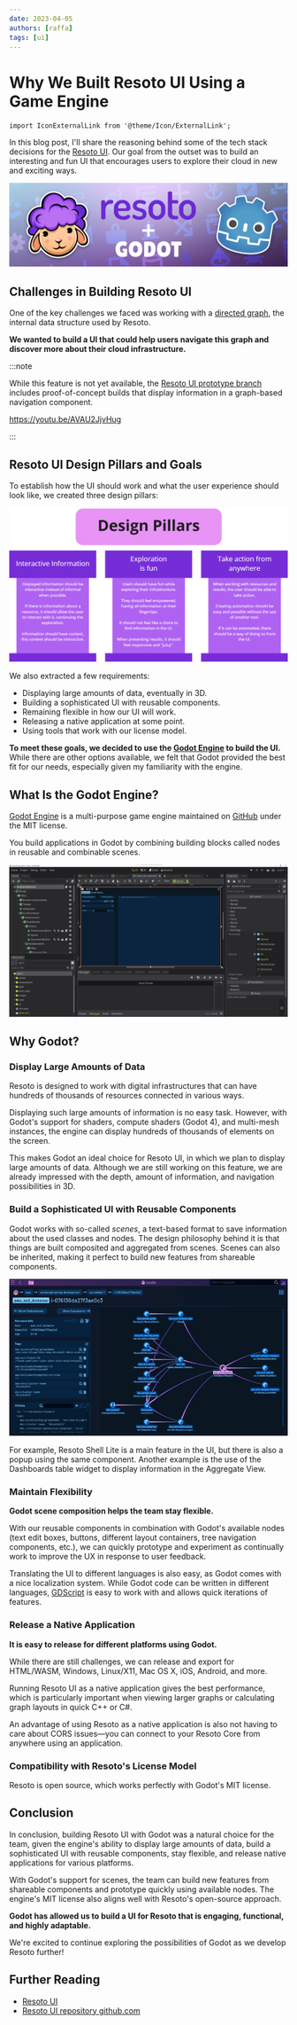 ```yaml
---
date: 2023-04-05
authors: [raffa]
tags: [ui]
---
```


# Why We Built Resoto UI Using a Game Engine

```mdx-code-block
import IconExternalLink from '@theme/Icon/ExternalLink';
```

In this blog post, I'll share the reasoning behind some of the tech stack decisions for the [Resoto UI](/docs/getting-started/explore-resoto/ui). Our goal from the outset was to build an interesting and fun UI that encourages users to explore their cloud in new and exciting ways.

![Resoto UI built in Godot](./img/banner.jpg)

<!--truncate-->

## Challenges in Building Resoto UI

One of the key challenges we faced was working with a [directed graph](/docs/edge/concepts/asset-inventory-graph), the internal data structure used by Resoto.

**We wanted to build a UI that could help users navigate this graph and discover more about their cloud infrastructure.**

:::note

While this feature is not yet available, the [Resoto UI prototype branch](https://github.com/someengineering/resoto-ui/tree/prototype) includes proof-of-concept builds that display information in a graph-based navigation component.

https://youtu.be/AVAU2JjvHug

:::

## Resoto UI Design Pillars and Goals

To establish how the UI should work and what the user experience should look like, we created three design pillars:

![Resoto UI Design Pillars](./img/resoto-ui-design-pillars.png)

We also extracted a few requirements:

- Displaying large amounts of data, eventually in 3D.
- Building a sophisticated UI with reusable components.
- Remaining flexible in how our UI will work.
- Releasing a native application at some point.
- Using tools that work with our license model.

**To meet these goals, we decided to use the [Godot Engine](https://godotengine.org) to build the UI.** While there are other options available, we felt that Godot provided the best fit for our needs, especially given my familiarity with the engine.

## What Is the Godot Engine?

[Godot Engine](https://godotengine.org) is a multi-purpose game engine maintained on [GitHub](https://github.com/godotengine/godot) under the MIT license.

You build applications in Godot by combining building blocks called nodes in reusable and combinable scenes.

![Resoto UI in Godot](./img/resoto-ui-editor-screenshot.jpg)

## Why Godot?

### Display Large Amounts of Data

Resoto is designed to work with digital infrastructures that can have hundreds of thousands of resources connected in various ways.

Displaying such large amounts of information is no easy task. However, with Godot's support for shaders, compute shaders (Godot 4), and multi-mesh instances, the engine can display hundreds of thousands of elements on the screen.

This makes Godot an ideal choice for Resoto UI, in which we plan to display large amounts of data. Although we are still working on this feature, we are already impressed with the depth, amount of information, and navigation possibilities in 3D.

### Build a Sophisticated UI with Reusable Components

Godot works with so-called _scenes_, a text-based format to save information about the used classes and nodes. The design philosophy behind it is that things are built composited and aggregated from scenes. Scenes can also be inherited, making it perfect to build new features from shareable components.

![Resoto UI Graph Prototype](./img/resoto_graph.gif)

For example, Resoto Shell Lite is a main feature in the UI, but there is also a popup using the same component. Another example is the use of the Dashboards table widget to display information in the Aggregate View.

### Maintain Flexibility

**Godot scene composition helps the team stay flexible.**

With our reusable components in combination with Godot's available nodes (text edit boxes, buttons, different layout containers, tree navigation components, etc.), we can quickly prototype and experiment as continually work to improve the UX in response to user feedback.

Translating the UI to different languages is also easy, as Godot comes with a nice localization system. While Godot code can be written in different languages, [GDScript](https://gdscript.com) is easy to work with and allows quick iterations of features.

### Release a Native Application

**It is easy to release for different platforms using Godot.**

While there are still challenges, we can release and export for HTML/WASM, Windows, Linux/X11, Mac OS X, iOS, Android, and more.

Running Resoto UI as a native application gives the best performance, which is particularly important when viewing larger graphs or calculating graph layouts in quick C++ or C#.

An advantage of using Resoto as a native application is also not having to care about CORS issues—you can connect to your Resoto Core from anywhere using an application.

### Compatibility with Resoto's License Model

Resoto is open source, which works perfectly with Godot's MIT license.

## Conclusion

In conclusion, building Resoto UI with Godot was a natural choice for the team, given the engine's ability to display large amounts of data, build a sophisticated UI with reusable components, stay flexible, and release native applications for various platforms.

With Godot's support for scenes, the team can build new features from shareable components and prototype quickly using available nodes. The engine's MIT license also aligns well with Resoto's open-source approach.

**Godot has allowed us to build a UI for Resoto that is engaging, functional, and highly adaptable.**

We're excited to continue exploring the possibilities of Godot as we develop Resoto further!

## Further Reading

- [Resoto UI](/docs/getting-started/explore-resoto/ui)
- [Resoto UI repository <span class="badge badge--secondary" aria-hidden="true">github.com <IconExternalLink width="10" height="10" /></span>](https://github.com/someengineering/resoto-ui)
